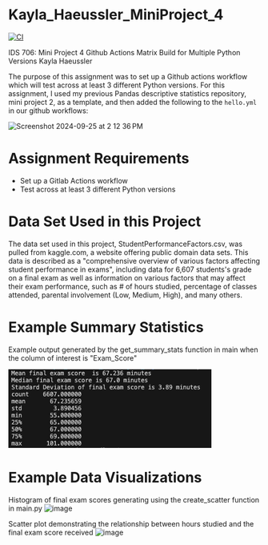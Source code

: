 # Kayla_Haeussler_MiniProject_4

[![CI](https://github.com/nogibjj/Kayla_Haeussler_MiniProject_4/actions/workflows/hello.yml/badge.svg)](https://github.com/nogibjj/Kayla_Haeussler_MiniProject_4/actions/workflows/hello.yml)


IDS 706: Mini Project 4
Github Actions Matrix Build for Multiple Python Versions
Kayla Haeussler

The purpose of this assignment was to set up a Github actions workflow which will test across at least 3 different Python versions.
For this assignment, I used my previous Pandas descriptive statistics repository, mini project 2, as a template, and then added the following to the ```hello.yml``` in our github workflows:


<img width="522" alt="Screenshot 2024-09-25 at 2 12 36 PM" src="https://github.com/user-attachments/assets/a4db228a-8296-4645-b853-b453b40ac43c">


# Assignment Requirements
- Set up a Gitlab Actions workflow
- Test across at least 3 different Python versions



# Data Set Used in this Project
The data set used in this project, StudentPerformanceFactors.csv, was pulled from kaggle.com, a website offering public domain data sets. This data is described as a "comprehensive overview of various factors affecting student performance in exams", including data for 6,607 students's grade on a final exam as well as information on various factors that may affect their exam performance, such as # of hours studied, percentage of classes attended, parental involvement (Low, Medium, High), and many others.

# Example Summary Statistics
Example output generated by the get_summary_stats function in main when the column of interest is "Exam_Score"

![alt text](image.png)
# Example Data Visualizations
Histogram of final exam scores generating using the create_scatter function in main.py
![image](https://github.com/user-attachments/assets/d6db7e62-b8dc-40ee-836a-d8da33178115)

Scatter plot demonstrating the relationship between hours studied and the final exam score received
![image](https://github.com/user-attachments/assets/0f2a5520-91f0-493c-ab3f-0a6c9039799a)
